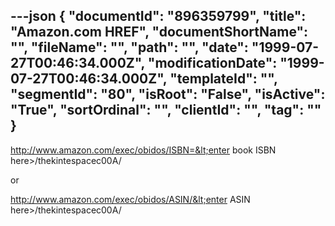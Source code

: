 ---json
{
  "documentId": "896359799",
  "title": "Amazon.com HREF",
  "documentShortName": "",
  "fileName": "",
  "path": "",
  "date": "1999-07-27T00:46:34.000Z",
  "modificationDate": "1999-07-27T00:46:34.000Z",
  "templateId": "",
  "segmentId": "80",
  "isRoot": "False",
  "isActive": "True",
  "sortOrdinal": "",
  "clientId": "",
  "tag": ""
}
---

http://www.amazon.com/exec/obidos/ISBN=&lt;enter book ISBN here&gt;/thekintespacec00A/

or

http://www.amazon.com/exec/obidos/ASIN/&lt;enter ASIN here&gt;/thekintespacec00A/
